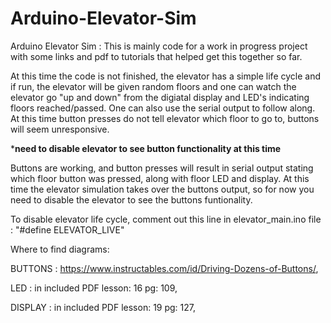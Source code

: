 # Arduino-Elevator-Sim
Arduino Elevator Sim : This is mainly code for a work in progress project with some links and pdf to tutorials that helped get this together so far.

At this time the code is not finished, the elevator has a simple life cycle and if run, the elevator will be given random floors and one can watch the elevator go "up and down" from the digiatal display and LED's indicating floors reached/passed. One can also use the serial output to follow along. At this time button presses do not tell elevator which floor to go to, buttons will seem unresponsive.

***need to disable elevator to see button functionality at this time**

Buttons are working, and button presses will result in serial output stating which floor button was pressed, along with floor LED and display. At this time the elevator simulation takes over the buttons output, so for now you need to disable the elevator to see the buttons funtionality.

To disable elevator life cycle, comment out this line in elevator_main.ino file :     "#define ELEVATOR_LIVE"

Where to find diagrams:

BUTTONS : https://www.instructables.com/id/Driving-Dozens-of-Buttons/,

LED     : in included PDF lesson: 16 pg: 109,

DISPLAY : in included PDF lesson: 19 pg: 127,
